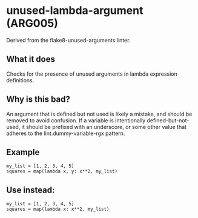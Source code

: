 # unused-lambda-argument (ARG005)
Derived from the flake8-unused-arguments linter.
## What it does
Checks for the presence of unused arguments in lambda expression
definitions.
## Why is this bad?
An argument that is defined but not used is likely a mistake, and should
be removed to avoid confusion.
If a variable is intentionally defined-but-not-used, it should be
prefixed with an underscore, or some other value that adheres to the
lint.dummy-variable-rgx pattern.
## Example
```
my_list = [1, 2, 3, 4, 5]
squares = map(lambda x, y: x**2, my_list)
```
## Use instead:
```
my_list = [1, 2, 3, 4, 5]
squares = map(lambda x: x**2, my_list)
```